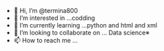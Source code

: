 - 👋 Hi, I’m @termina800
- 👀 I’m interested in ...codding
- 🌱 I’m currently learning ...python and html and xml
- 💞️ I’m looking to collaborate on ... Data science※
- 📫 How to reach me ... 

<!---
termina800/termina800 is a ✨ special ✨ repository because its `README.md` (this file) appears on your GitHub profile.
You can click the Preview link to take a look at your changes.
--->
